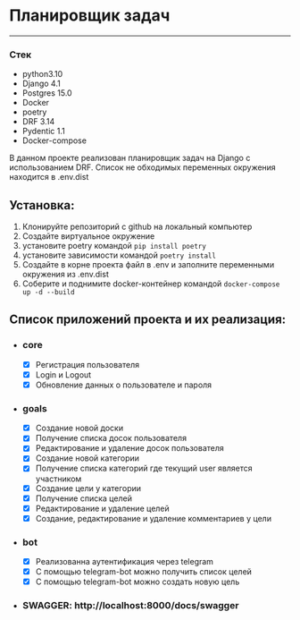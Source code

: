 
# Планировщик задач
___

### Стек

+ python3.10
+ Django 4.1
+ Postgres 15.0
+ Docker
+ poetry
+ DRF 3.14
+ Pydentic 1.1
+ Docker-compose

В данном проекте реализован планировщик задач на Django с использованием DRF.
Список не обходимых переменных окружения находится в .env.dist

## Установка:
1. Клонируйте репозиторий с github на локальный компьютер
2. Создайте виртуальное окружение
3. установите poetry командой `pip install poetry`
4. установите зависимости командой `poetry install`
5. Создайте в корне проекта файл в .env и заполните переменными окружения из .env.dist
6. Соберите и поднимите docker-контейнер командой `docker-compose up -d --build`


## Список приложений проекта и их реализация:
+ ### core
  + [x] Регистрация пользователя
  + [x] Login и Logout
  + [x] Обновление данных о пользователе и пароля
- ### goals
    + [x] Создание новой доски
    + [x] Получение списка досок пользователя
    + [x] Редактирование и удаление досок пользователя
    + [x] Создание новой категории
    + [x] Получение списка категорий где текущий user является участником
    + [x] Создание цели у категории
    + [x] Получение списка целей
    + [x] Редактирование и удаление целей
    + [x] Создание, редактирование и удаление комментариев у цели
- ### bot
    + [x] Реализованна аутентификация через telegram
    + [x] С помощью telegram-bot можно получить список целей
    + [x] С помощью telegram-bot можно создать новую цель

- ### SWAGGER: http://localhost:8000/docs/swagger

